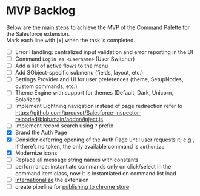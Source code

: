 # MVP Backlog

Below are the main steps to achieve the MVP of the Command Palette for the Salesforce extension.  
Mark each line with [x] when the task is completed.

- [ ] Error Handling: centralized input validation and error reporting in the UI
- [ ] Command `Login as <username>` (User Switcher)
- [ ] Add a list of active flows to the menu
- [ ] Add SObject-specific submenu (fields, layout, etc.)
- [ ] Settings Provider and UI for user preferences (theme, SetupNodes, custom commands, etc.)
- [ ] Theme Engine with support for themes (Default, Dark, Unicorn, Solarized)
- [ ] Implement Lightning navigation instead of page redirection refer to https://github.com/tprouvot/Salesforce-Inspector-reloaded/blob/main/addon/inject.js
- [ ] Implement record search using `?` prefix
- [x] Brand the Auth Page
- [x] Consider deferring opening of the Auth Page until user requests it; e.g., if there’s no token, the only available command is `authorize`
- [x] Modernize icons
- [ ] Replace all message string names with constants
- [ ] performance: instantiate commands only on click/select in the command item class, now it is instantiated on command list load
- [ ] [internationalize](https://developer.chrome.com/docs/extensions/reference/api/i18n#concepts_and_usage) the
      extension
- [ ] create pipeline
      for [publishing to chrome store](https://github.com/marketplace/actions/publish-chrome-extension-to-chrome-web-store)
